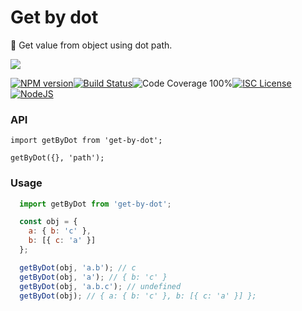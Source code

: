 # Get by dot

🌳 Get value from object using dot path.

<a href="https://nodei.co/npm/get-by-dot/">
  <img src="https://nodei.co/npm/get-by-dot.png?downloads=true">
</a>

[![NPM version](https://badge.fury.io/js/get-by-dot.png)](http://badge.fury.io/js/get-by-dot)[![Build Status](https://img.shields.io/badge/build-passing-brightgreen.svg?style=flat-square)](https://travis-ci.org/roganmelo/get-by-dot)![Code Coverage 100%](https://img.shields.io/badge/code%20coverage-100%25-green.svg?style=flat-square)[![ISC License](https://img.shields.io/badge/license-ISC-blue.svg?style=flat-square)](https://github.com/roganmelo/get-by-dot/blob/master/LICENSE)[![NodeJS](https://img.shields.io/badge/node-10.15.x-brightgreen.svg?style=flat-square)](https://github.com/roganmelo/fn-spy/blob/master/package.json#L50)

### API
`import getByDot from 'get-by-dot';`

`getByDot({}, 'path');`


### Usage

```js
  import getByDot from 'get-by-dot';

  const obj = {
    a: { b: 'c' },
    b: [{ c: 'a' }]
  };

  getByDot(obj, 'a.b'); // c
  getByDot(obj, 'a'); // { b: 'c' }
  getByDot(obj, 'a.b.c'); // undefined
  getByDot(obj); // { a: { b: 'c' }, b: [{ c: 'a' }] };
```
